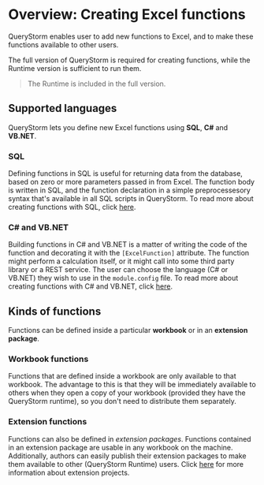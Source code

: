 # Overview: Creating Excel functions
QueryStorm enables user to add new functions to Excel, and to make these functions available to other users.

The full version of QueryStorm is required for creating functions, while the Runtime version is sufficient to run them. 

> The Runtime is included in the full version.

## Supported languages
QueryStorm lets you define new Excel functions using **SQL**, **C#** and **VB.NET**. 

### SQL
Defining functions in SQL is useful for returning data from the database, based on zero or more parameters passed in from Excel. The function body is written in SQL, and the function declaration in a simple preprocessesory syntax that's available in all SQL scripts in QueryStorm. To read more about creating functions with SQL, click [here](todo). 

### C# and VB.NET
Building functions in C# and VB.NET is a matter of writing the code of the function and decorating it with the `[ExcelFunction]` attribute. The function might perform a calculation itself, or it might call into some third party library or a REST service. The user can choose the language (C# or VB.NET) they wish to use in the `module.config` file. To read more about creating functions with C# and VB.NET, click [here](todo).

## Kinds of functions
Functions can be defined inside a particular **workbook** or in an **extension package**.

### Workbook functions
Functions that are defined inside a workbook are only available to that workbook. The advantage to this is that they will be immediately available to others when they open a copy of your workbook (provided they have the QueryStorm runtime), so you don't need to distribute them separately.

### Extension functions
Functions can also be defined in *extension packages*. Functions contained in an extension package are usable in any workbook on the machine. Additionally, authors can easily publish their extension packages  to make them available to other (QueryStorm Runtime) users. Click [here](todo) for more information about extension projects.